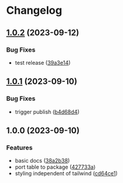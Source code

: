 # Changelog

## [1.0.2](https://github.com/mdshack/inertiajs-table/compare/v1.0.1...v1.0.2) (2023-09-12)


### Bug Fixes

* test release ([39a3e14](https://github.com/mdshack/inertiajs-table/commit/39a3e141be68e6bd40af0f3bff74e5f2e9c8153e))

## [1.0.1](https://github.com/mdshack/inertiajs-table/compare/v1.0.0...v1.0.1) (2023-09-10)


### Bug Fixes

* trigger publish ([b4d68d4](https://github.com/mdshack/inertiajs-table/commit/b4d68d48b1604818aac8fc0bbd6ed7dc0bb89acd))

## 1.0.0 (2023-09-10)


### Features

* basic docs ([38a2b38](https://github.com/mdshack/inertiajs-table/commit/38a2b38178e5cb62f79e5165f4959772a0751eaa))
* port table to package ([427733a](https://github.com/mdshack/inertiajs-table/commit/427733a5b43d65bf8f87c76e76febe26cc2e1f06))
* styling independent of tailwind ([cd64ce1](https://github.com/mdshack/inertiajs-table/commit/cd64ce13cab47e8dea2d4c5e6678e51cdd5833b0))

